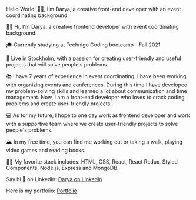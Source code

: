 Hello World! 🙋‍♀️, I’m Darya, a creative front-end developer with an event coordinating background. 

👋🏽 Hi, I'm Darya, a creative frontend developer with event coordinating background.

🎓 Currently studying at Technigo Coding bootcamp - Fall 2021

🌇 Live in Stockholm, with a passion for creating user-friendly and useful projects that will solve people's problems.

📚 I have 7 years of experience in event coordinating. I have been working with organizing events and conferences. During this time I have developed my problem-solving skills and learned a lot about communication and time management. Now, I am a front-end developer who loves to crack coding problems and create user-friendly projects.

💻 As for my future, I hope to one day work as frontend developer and work with a supportive team where we create user-friendly projects to solve people's problems.

🏔 In my free time, you can find me working out or taking a walk, playing video games and reading books.

💪🏽 My favorite stack includes: HTML, CSS, React, React Redux, Styled Components, Node.js, Express and MongoDB.

Say hi 👋  on LinkedIn: [Darya on LinkedIn](https://www.linkedin.com/in/daryalapata/)

Here is my portfolio: [Portfolio](https://daryalapata.netlify.app/)
